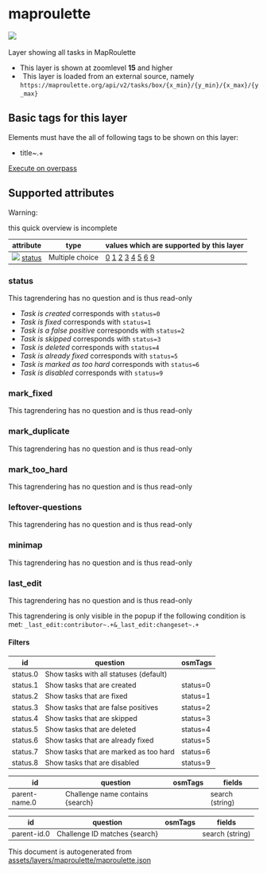 [//]: # (WARNING: this file is automatically generated. Please find the sources at the bottom and edit those sources)

 maproulette 
=============



<img src='https://mapcomplete.osm.be/./assets/layers/maproulette/logomark.svg' height="100px"> 

Layer showing all tasks in MapRoulette






  - This layer is shown at zoomlevel **15** and higher
  - <img src='../warning.svg' height='1rem'/> This layer is loaded from an external source, namely  `https://maproulette.org/api/v2/tasks/box/{x_min}/{y_min}/{x_max}/{y_max}`




 Basic tags for this layer 
---------------------------



Elements must have the all of following tags to be shown on this layer:



  - title~.+


[Execute on overpass](http://overpass-turbo.eu/?Q=%5Bout%3Ajson%5D%5Btimeout%3A90%5D%3B(%20%20%20%20nwr%5B%22title%22%5D(%7B%7Bbbox%7D%7D)%3B%0A)%3Bout%20body%3B%3E%3Bout%20skel%20qt%3B)



 Supported attributes 
----------------------



Warning: 

this quick overview is incomplete



attribute | type | values which are supported by this layer
----------- | ------ | ------------------------------------------
[<img src='https://mapcomplete.osm.be/assets/svg/statistics.svg' height='18px'>](https://taginfo.openstreetmap.org/keys/status#values) [status](https://wiki.openstreetmap.org/wiki/Key:status) | Multiple choice | [0](https://wiki.openstreetmap.org/wiki/Tag:status%3D0) [1](https://wiki.openstreetmap.org/wiki/Tag:status%3D1) [2](https://wiki.openstreetmap.org/wiki/Tag:status%3D2) [3](https://wiki.openstreetmap.org/wiki/Tag:status%3D3) [4](https://wiki.openstreetmap.org/wiki/Tag:status%3D4) [5](https://wiki.openstreetmap.org/wiki/Tag:status%3D5) [6](https://wiki.openstreetmap.org/wiki/Tag:status%3D6) [9](https://wiki.openstreetmap.org/wiki/Tag:status%3D9)




### status 



This tagrendering has no question and is thus read-only





  - *Task is created*  corresponds with  `status=0`
  - *Task is fixed*  corresponds with  `status=1`
  - *Task is a false positive*  corresponds with  `status=2`
  - *Task is skipped*  corresponds with  `status=3`
  - *Task is deleted*  corresponds with  `status=4`
  - *Task is already fixed*  corresponds with  `status=5`
  - *Task is marked as too hard*  corresponds with  `status=6`
  - *Task is disabled*  corresponds with  `status=9`




### mark_fixed 



This tagrendering has no question and is thus read-only





### mark_duplicate 



This tagrendering has no question and is thus read-only





### mark_too_hard 



This tagrendering has no question and is thus read-only





### leftover-questions 



This tagrendering has no question and is thus read-only





### minimap 



This tagrendering has no question and is thus read-only





### last_edit 



This tagrendering has no question and is thus read-only



This tagrendering is only visible in the popup if the following condition is met: `_last_edit:contributor~.+&_last_edit:changeset~.+`



#### Filters 





id | question | osmTags
---- | ---------- | ---------
status.0 | Show tasks with all statuses (default) | 
status.1 | Show tasks that are created | status=0
status.2 | Show tasks that are fixed | status=1
status.3 | Show tasks that are false positives | status=2
status.4 | Show tasks that are skipped | status=3
status.5 | Show tasks that are deleted | status=4
status.6 | Show tasks that are already fixed | status=5
status.7 | Show tasks that are marked as too hard | status=6
status.8 | Show tasks that are disabled | status=9




id | question | osmTags | fields
---- | ---------- | --------- | --------
parent-name.0 | Challenge name contains {search} |  | search (string)




id | question | osmTags | fields
---- | ---------- | --------- | --------
parent-id.0 | Challenge ID matches {search} |  | search (string)
 

This document is autogenerated from [assets/layers/maproulette/maproulette.json](https://github.com/pietervdvn/MapComplete/blob/develop/assets/layers/maproulette/maproulette.json)
